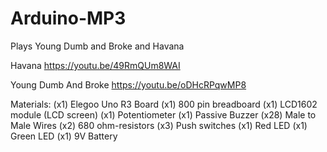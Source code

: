 # Arduino-MP3
Plays Young Dumb and Broke and Havana

Havana https://youtu.be/49RmQUm8WAI

Young Dumb And Broke https://youtu.be/oDHcRPqwMP8
 
Materials:
(x1) Elegoo Uno R3 Board
(x1) 800 pin breadboard
(x1) LCD1602 module (LCD screen)
(x1) Potentiometer 
(x1) Passive Buzzer 
(x28) Male to Male Wires
(x2) 680 ohm-resistors
(x3) Push switches
(x1) Red LED
(x1) Green LED
(x1) 9V Battery
